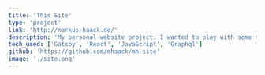```yaml
---
title: 'This Site'
type: 'project'
link: 'http://markus-haack.de/'
description: 'My personal website project. I wanted to play with some modern web technologies and relaunched the site in summer 2018.'
tech_used: ['Gatsby', 'React', 'JavaScript', 'Graphql']
github: 'https://github.com/mhaack/mh-site'
image: './site.png'
---
```

